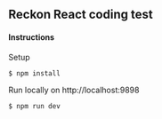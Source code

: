 ## Reckon React coding test

#### Instructions

Setup
```
$ npm install
```

Run locally on http://localhost:9898
```
$ npm run dev
```



